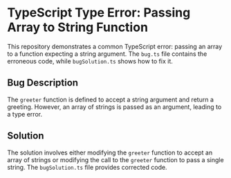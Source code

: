 # TypeScript Type Error: Passing Array to String Function

This repository demonstrates a common TypeScript error: passing an array to a function expecting a string argument. The `bug.ts` file contains the erroneous code, while `bugSolution.ts` shows how to fix it.

## Bug Description

The `greeter` function is defined to accept a string argument and return a greeting. However, an array of strings is passed as an argument, leading to a type error.

## Solution

The solution involves either modifying the `greeter` function to accept an array of strings or modifying the call to the `greeter` function to pass a single string.  The `bugSolution.ts` file provides corrected code.